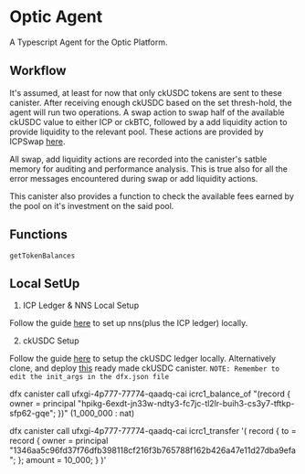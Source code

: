# Optic Agent 

A Typescript Agent for the Optic Platform.

## Workflow

It's assumed, at least for now that only ckUSDC tokens are sent to these canister. After receiving enough ckUSDC based on the set thresh-hold, the agent will run two operations. A swap action to swap half of the available ckUSDC value to either ICP or ckBTC, followed by a add liquidity action to provide liquidity to the relevant pool. These actions are provided by ICPSwap [here](https://github.com/ICPSwap-Labs/docs).

All swap, add liquidity actions are recorded into the canister's satble memory for auditing and performance analysis. This is true also for all the error messages encountered during swap or add liquidity actions.

This canister also provides a function to check the available fees earned by the pool on it's investment on the said pool. 

## Functions

`getTokenBalances`


## Local SetUp

1. ICP Ledger & NNS Local Setup

Follow the guide [here](https://internetcomputer.org/docs/defi/token-ledgers/setup/icp_ledger_setup) to set up nns(plus the ICP ledger) locally. 

2. ckUSDC Setup

Follow the guide [here](https://internetcomputer.org/docs/defi/token-ledgers/setup/icrc1_ledger_setup) to setup the ckUSDC ledger locally. 
Alternatively clone, and deploy [this]() ready made ckUSDC canister. 
`NOTE: Remember to edit the init_args in the dfx.json file`

 dfx canister call ufxgi-4p777-77774-qaadq-cai icrc1_balance_of "(record { owner = principal \"hpikg-6exdt-jn33w-ndty3-fc7jc-tl2lr-buih3-cs3y7-tftkp-sfp62-gqe\"; })"
(1_000_000 : nat)

dfx canister call ufxgi-4p777-77774-qaadq-cai icrc1_transfer '(
  record {
    to = record { owner = principal "1346aa5c96fd37f76dfb398118cf216f3b765788f162b426a47e11d27dba9efa"; };
    amount = 10_000;
  }
)'